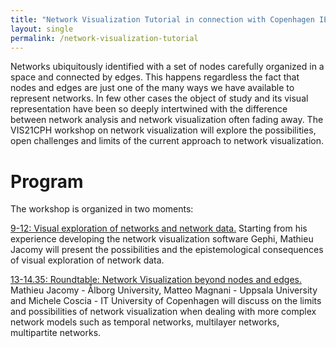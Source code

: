 ```yaml
---
title: "Network Visualization Tutorial in connection with Copenhagen IEEE VIS 2021 Satellite at ITU"
layout: single
permalink: /network-visualization-tutorial
---
```

Networks ubiquitously identified with a set of nodes carefully organized in a space and connected by edges. This happens regardless the fact that  nodes and edges are just one of the many ways we have available to represent networks. In few other cases the object of study and its visual representation have been so deeply intertwined with the difference between network analysis and network visualization often fading away. The VIS21CPH workshop on network visualization will explore the possibilities, open challenges and limits of the current approach to network visualization. 

# Program

The workshop is organized in two moments: 

<u>9-12: Visual exploration of networks and network data.</u> 
Starting from his experience developing the network visualization software Gephi, Mathieu Jacomy will present the possibilities and the epistemological consequences of visual exploration of network data. 

<u>13-14.35: Roundtable: Network Visualization beyond nodes and edges.</u>
Mathieu Jacomy - Ålborg University, Matteo Magnani - Uppsala University and Michele Coscia - IT University of Copenhagen will discuss on the limits and possibilities of network visualization when dealing with more complex network models such as temporal networks, multilayer networks, multipartite networks. 


